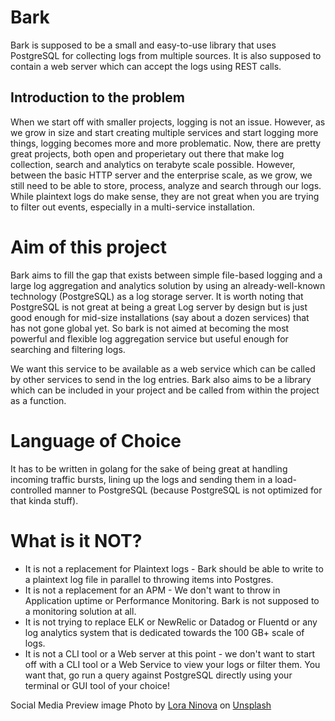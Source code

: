 # Bark
Bark is supposed to be a small and easy-to-use library that uses PostgreSQL for collecting logs from multiple sources. It is also supposed to contain a web server which can accept the logs using REST calls.

## Introduction to the problem
When we start off with smaller projects, logging is not an issue. However, as we grow in size and start creating multiple services and start logging more things, logging becomes more and more problematic. Now, there are pretty great projects, both open and properietary out there that make log collection, search and analytics on terabyte scale possible. However, between the basic HTTP server and the enterprise scale, as we grow, we still need to be able to store, process, analyze and search through our logs. While plaintext logs do make sense, they are not great when you are trying to filter out events, especially in a multi-service installation.

# Aim of this project
Bark aims to fill the gap that exists between simple file-based logging and a large log aggregation and analytics solution by using an already-well-known technology (PostgreSQL) as a log storage server. It is worth noting that PostgreSQL is not great at being a great Log server by design but is just good enough for mid-size installations (say about a dozen services) that has not gone global yet. So bark is not aimed at becoming the most powerful and flexible log aggregation service but useful enough for searching and filtering logs.

We want this service to be available as a web service which can be called by other services to send in the log entries. Bark also aims to be a library which can be included in your project and be called from within the project as a function.

# Language of Choice
It has to be written in golang for the sake of being great at handling incoming traffic bursts, lining up the logs and sending them in a load-controlled manner to PostgreSQL (because PostgreSQL is not optimized for that kinda stuff).

# What is it NOT?
- It is not a replacement for Plaintext logs - Bark should be able to write to a plaintext log file in parallel to throwing items into Postgres.
- It is not a replacement for an APM - We don't want to throw in Application uptime or Performance Monitoring. Bark is not supposed to a monitoring solution at all.
- It is not trying to replace ELK or NewRelic or Datadog or Fluentd or any log analytics system that is dedicated towards the 100 GB+ scale of logs.
- It is not a CLI tool or a Web server at this point - we don't want to start off with a CLI tool or a Web Service to view your logs or filter them. You want that, go run a query against PostgreSQL directly using your terminal or GUI tool of your choice!

Social Media Preview image Photo by [Lora Ninova](https://unsplash.com/@lorannva?utm_source=unsplash&utm_medium=referral&utm_content=creditCopyText) on [Unsplash](https://unsplash.com/photos/U86FnrpRR0k?utm_source=unsplash&utm_medium=referral&utm_content=creditCopyText)
  
